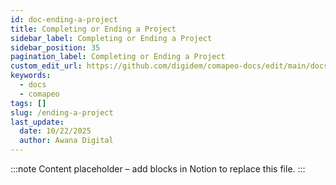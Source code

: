 ```yaml
---
id: doc-ending-a-project
title: Completing or Ending a Project
sidebar_label: Completing or Ending a Project
sidebar_position: 35
pagination_label: Completing or Ending a Project
custom_edit_url: https://github.com/digidem/comapeo-docs/edit/main/docs/managing-projects/ending-a-project.md
keywords:
  - docs
  - comapeo
tags: []
slug: /ending-a-project
last_update:
  date: 10/22/2025
  author: Awana Digital
---
```


<!-- Placeholder content generated automatically because the Notion page is missing a Website Block. -->

:::note
Content placeholder – add blocks in Notion to replace this file.
:::
